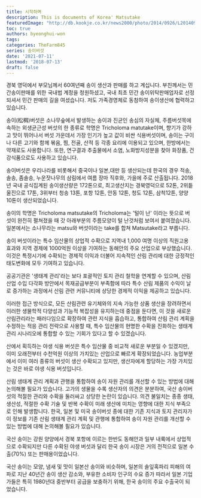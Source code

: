```yaml
---
title: 시작하며
description: This is documents of Korea' Matsutake
featuredImage: "http://db.kookje.co.kr/news2000/photo/2014/0926/L20140926.22026191234i1.jpg"
toc: true
authors: byeonghui-won
tags: 
categories: TheFarm845
series: 송이버섯
date: '2021-07-11'
lastmod: '2018-07-13'
draft: false
---
```


경북 영덕에서 부모님께서 60여년째 송이 생산과 판매를 하고 계십니다. 부친께서는 민간송이판매를 위한 국내법 계정을 청원하셨고, 국내 최초 민간 송이위탁판매업자로 선정되셔서 민간 판매의 길을 여셨습니다. 저도 가족경영체로 동참하여 송이생산에 협력하고 있습니다.

송이(松栮)버섯은 소나무숲에서 발생하는 송이과 진균인 송심의 자실체, 주름버섯목에 속하는 외생균근성 버섯의 한 종류로 학명은 Tricholoma matutake이며, 향기가 강하고 맛이 뛰어나서 버섯 가운데서 가장 인기가 높고 값이 비싼 식용버섯이며, 송이는 구이나 다른 고기와 함께 볶음, 찜, 전골, 산적 등 각종 요리에 이용되고 있으며, 한방에서는 약재로도 사용합니다. 또한, 연구결과 추출물에서 소염, 노화방지성분을 찾아 화장품, 건강식품으로도 사용하고 있습니다. 

송이버섯은 우리나라를 비롯해서 중국이나 일본,대만 등 생산되는데 한국의 경우 적송, 솔송, 좀솔송, 누운잣나무의 삼림에서 여름 장마 직후와, 가을에 주로 산출됩니다. 2018년 국내 공식집계된 송이생산량은 172톤으로, 최고생산지는 경북영덕으로 52톤, 2위틑 울진으로 17톤, 3위부터 청송 13톤, 포항 12톤, 안동 12톤, 청도 12톤, 삼척12톤, 양양 10톤이 생산되었습니다.

송이의 학명은 Tricholoma matsutake의 Tricholoma는 '털이 난' 이라는 뜻으로 버섯이 완전히 펼쳐졌을 때 갓 아래부분의 주름모양이 털 난것처럼 보여서 붙여졌습니다. 일본에서는 소나무라는 matsu와 버섯이라는 take를 합쳐 Matsutake라고 부릅니다. 

송이 버섯이라는 특수 임산물의 상업적 수확으로 지역내 1,000 여명 이상의 직원고용 효과와 지역 경제에 1000억원 이상을 기여하는 동해안의 주요 산업으로 부상했습니다. 이것은 특정시기에 수확되는 경제적 이익과 더불어 지속적인 산림 관리에 대한 긍정적인 태도변화에 모두 기여하고 있습니다. 

공공기관은 '생태계 관리'라는 보다 포괄적인 토지 관리 철학을 연계할 수 있으며, 산림산업 수입 다각화 방안에서 목재공급부분이 부족함에 따라 특수 산림 제품의 수익이 날로 증가하는 과정에서 산림 관련 커뮤니티에 상당한 경제적 이익을 제공하고 있습니다.

이러한 접근 방식으로, 모든 산림관련 유기체와의 지속 가능한 상품 생산을 장려하면서 이러한 생물학적 다양성과 기능적 복잡성을 유지하는데 중점을 둔다면, 이 것을 새로운 산림관리라는 패러다임으로 확장하여 관련 지식을 흡습하고, 통합하여 산림 관리 계획을 수정하는 적응 관리 전략으로 사용할 때, 특수 임산물의 현명한 수확을 진화하는 생태계 관리 시나리오에 통합할 수 있는 기회가 있다고 할 수 있겠습니다.

산에서 획득하는 야생 식용 버섯은 특수 임산물 중 비교적 새로운 부분일 수 있겠지만, 이미 오래전부터 수천억원 이상의 가치있는 산업으로 빠르게 확장되었습니다. 농업부분에서 이미 여러 종류의 버섯이 생산 수확되고 있지만, 생산자에게 할당하는 가장 가치있는 것은 바로 야생 식용 버섯입니다. 

산림 생태계 관리 계획과 관행을 통합하여 송이 자원 관리를 개선할 수 있는 방법에 대해 논의해볼 필요가 있습니다. 고가의 생물을 수록 생산자의 의견은 분분하여, 국산 송이버섯의 적절한 관리와 수확을 둘러싸고 상당한 논란이 있습니다. 의견 불일치는 종종 생태, 생산성, 적절한 수확 기술 및 반복 수확이 미래 생산에 미치는 영향에 대한 지식 부족으로 인해 발생합니다. 한국, 일본 및 미국 송이버섯 종에 대한 기존 지식과 토지 관리자가 이 정보를 기존 산림 생태계 관리 계획 및 관행에 통합하여 송이 자원 관리를 개선할 수 있는 방법에 대해 논의해볼 필요가 있습니다.

국산 송이는 강원 양양에서 경북 포항에 이르는 한반도 동해안과 일부 내륙에서 상업적으로 수확되지만 다른 수확된 야생 버섯과 달리 한국 송이 시장은 거의 전적으로 일본 수출(70%) 또는 판매용이었습니다. 

국산 송이는 모양, 냄새 및 맛이 일본산 송이와 비슷하며, 일본의 솔잎혹파리 피해의 여파로 지난 40년간 송이 생산 감소와, 부유한 소비자 인구의 수요 증가 따라서 일본 기업가들은 특히 1980년대 중반부터 공급을 보충하기 위해, 한국 송이의 주요 수출국이 되었습니다.

